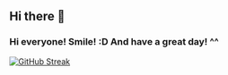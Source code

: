 ## Hi there 👋

<!--
**leeoos/leeoos** is a ✨ _special_ ✨ repository because its `README.md` (this file) appears on your GitHub profile.

Here are some ideas to get you started:

- 🔭 I’m currently working on ...
- 🌱 I’m currently learning ...
- 👯 I’m looking to collaborate on ...
- 🤔 I’m looking for help with ...
- 💬 Ask me about ...
- 📫 How to reach me: ...
- 😄 Pronouns: ...
- ⚡ Fun fact: ...
-->
### Hi everyone! Smile! :D And have a great day! ^^

[![GitHub Streak](https://streak-stats.demolab.com?user=leeoos&theme=github-dark-blue&date_format=j%20M%5B%20Y%5D&fire=DD2727&ring=DD2727)](https://git.io/streak-stats)

<!--![Most used languages](https://github.com/leeoos/github-stats-transparent/blob/output/generated/languages.svg)
![Github Stats](https://github.com/leeoos/github-stats-transparent/blob/output/generated/overview.svg)-->

